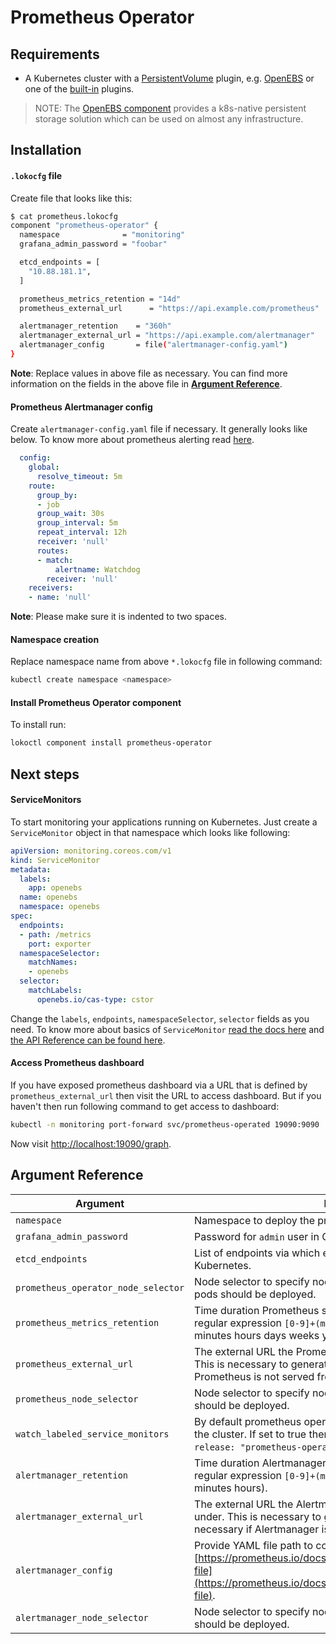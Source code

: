 # Prometheus Operator

## Requirements

- A Kubernetes cluster with a
[PersistentVolume](https://kubernetes.io/docs/concepts/storage/persistent-volumes/)
plugin, e.g. [OpenEBS](/docs/components/openebs/openebs-operator.md) or one of the
[built-in](https://kubernetes.io/docs/concepts/storage/persistent-volumes/#types-of-persistent-volumes)
plugins.

>NOTE: The [OpenEBS component](/docs/components/openebs/openebs-operator.md) provides a
>k8s-native persistent storage solution which can be used on almost any
>infrastructure.

## Installation

#### `.lokocfg` file

Create file that looks like this:

```bash
$ cat prometheus.lokocfg
component "prometheus-operator" {
  namespace              = "monitoring"
  grafana_admin_password = "foobar"

  etcd_endpoints = [
    "10.88.181.1",
  ]

  prometheus_metrics_retention = "14d"
  prometheus_external_url      = "https://api.example.com/prometheus"

  alertmanager_retention    = "360h"
  alertmanager_external_url = "https://api.example.com/alertmanager"
  alertmanager_config       = file("alertmanager-config.yaml")
}
```

**Note**: Replace values in above file as necessary. You can find more information on the fields in the above file in **[Argument Reference](#argument-reference)**.

#### Prometheus Alertmanager config

Create `alertmanager-config.yaml` file if necessary. It generally looks like below. To know more about prometheus alerting read [here](https://prometheus.io/docs/alerting/configuration/#configuration-file).

```yaml
  config:
    global:
      resolve_timeout: 5m
    route:
      group_by:
      - job
      group_wait: 30s
      group_interval: 5m
      repeat_interval: 12h
      receiver: 'null'
      routes:
      - match:
          alertname: Watchdog
        receiver: 'null'
    receivers:
    - name: 'null'
```

**Note**: Please make sure it is indented to two spaces.

#### Namespace creation

Replace namespace name from above `*.lokocfg` file in following command:

```bash
kubectl create namespace <namespace>
```

#### Install Prometheus Operator component

To install run:

```bash
lokoctl component install prometheus-operator
```

## Next steps

#### ServiceMonitors

To start monitoring your applications running on Kubernetes. Just create a `ServiceMonitor` object in that namespace which looks like following:

```yaml
apiVersion: monitoring.coreos.com/v1
kind: ServiceMonitor
metadata:
  labels:
    app: openebs
  name: openebs
  namespace: openebs
spec:
  endpoints:
  - path: /metrics
    port: exporter
  namespaceSelector:
    matchNames:
    - openebs
  selector:
    matchLabels:
      openebs.io/cas-type: cstor
```

Change the `labels`, `endpoints`, `namespaceSelector`, `selector` fields as you need. To know more about basics of `ServiceMonitor` [read the docs here](https://github.com/coreos/prometheus-operator/blob/master/Documentation/user-guides/getting-started.md#related-resources) and [the API Reference can be found here](https://github.com/coreos/prometheus-operator/blob/master/Documentation/api.md#servicemonitor).

#### Access Prometheus dashboard

If you have exposed prometheus dashboard via a URL that is defined by `prometheus_external_url` then visit the URL to access dashboard. But if you haven't then run following command to get access to dashboard:

```bash
kubectl -n monitoring port-forward svc/prometheus-operated 19090:9090
```

Now visit [http://localhost:19090/graph](http://localhost:19090/graph).

## Argument Reference

| Argument | Explanation | Default | Required |
|--------	|--------------|---------|----------|
| `namespace` | Namespace to deploy the prometheus operator into. | - | true |
| `grafana_admin_password` | Password for `admin` user in Grafana.  | - | true |
| `etcd_endpoints` | List of endpoints via which etcd can be reachable from Kubernetes. | [] | false |
| `prometheus_operator_node_selector` | Node selector to specify nodes where the Prometheus Operator pods should be deployed. | {} | false |
| `prometheus_metrics_retention` | Time duration Prometheus shall retain data for. Must match the regular expression `[0-9]+(ms\|s\|m\|h\|d\|w\|y)` (milliseconds seconds minutes hours days weeks years). | `10d` | false |
| `prometheus_external_url` | The external URL the Prometheus instances will be available under. This is necessary to generate correct URLs. This is necessary if Prometheus is not served from root of a DNS name. | "" | false |
| `prometheus_node_selector` | Node selector to specify nodes where the Prometheus pods should be deployed. | {} | false |
| `watch_labeled_service_monitors` | By default prometheus operator watches all the service monitors in the cluster. If set to true then only ServiceMonitors with label `release: "prometheus-operator"` will be watched. | `false` | false |
| `alertmanager_retention` | Time duration Alertmanager shall retain data for. Must match the regular expression `[0-9]+(ms\|s\|m\|h)` (milliseconds seconds minutes hours). | `120h` | false |
| `alertmanager_external_url` | The external URL the Alertmanager instances will be available under. This is necessary to generate correct URLs. This is necessary if Alertmanager is not served from root of a DNS name. | "" | false |
| `alertmanager_config` | Provide YAML file path to configure Alertmanager. See [https://prometheus.io/docs/alerting/configuration/#configuration-file](https://prometheus.io/docs/alerting/configuration/#configuration-file). | `{"global":{"resolve_timeout":"5m"},"route":{"group_by":["job"],"group_wait":"30s","group_interval":"5m","repeat_interval":"12h","receiver":"null","routes":[{"match":{"alertname":"Watchdog"},"receiver":"null"}]},"receivers":[{"name":"null"}]}` | false |
| `alertmanager_node_selector` | Node selector to specify nodes where the AlertManager pods should be deployed. | {} | false |
